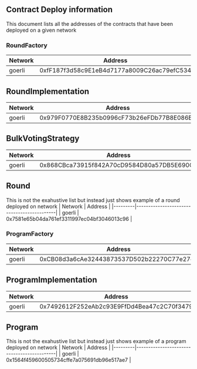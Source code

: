 ## Contract Deploy information

This document lists all the addresses of the contracts that have been deployed on a given network

### RoundFactory

| Network | Address                                    |
|---------|--------------------------------------------|
| goerli  | 0xfF187f3d58c9E1eB4d7177a8009C26ac79efC534 |


## RoundImplementation

| Network | Address                                    |
|---------|--------------------------------------------|
| goerli  | 0x979F0770E8B235b0996cF73b26eFDb77B8E086B2 |


## BulkVotingStrategy

| Network | Address                                    |
|---------|--------------------------------------------|
| goerli  | 0x868CBca73915f842A70cD9584D80a57DB5E690C1 |


## Round

This is not the exahustive list but instead just shows example of a round deployed on network
| Network | Address                                    |
|---------|--------------------------------------------|
| goerli  | 0x7581e65b04da761ef3311997ec04bf3046013c96 |



### ProgramFactory

| Network | Address                                    |
|---------|--------------------------------------------|
| goerli  | 0xCB08d3a6cAe32443873537D502b22270C77e27e1 |


## ProgramImplementation

| Network | Address                                    |
|---------|--------------------------------------------|
| goerli  | 0x7492612F252eAb2c93E9FfDd4Bea47c2C70f3479 |


## Program

This is not the exahustive list but instead just shows example of a program deployed on network
| Network | Address                                    |
|---------|--------------------------------------------|
| goerli  | 0x1564f459600505734cffe7a075691db96e517ae7 |
